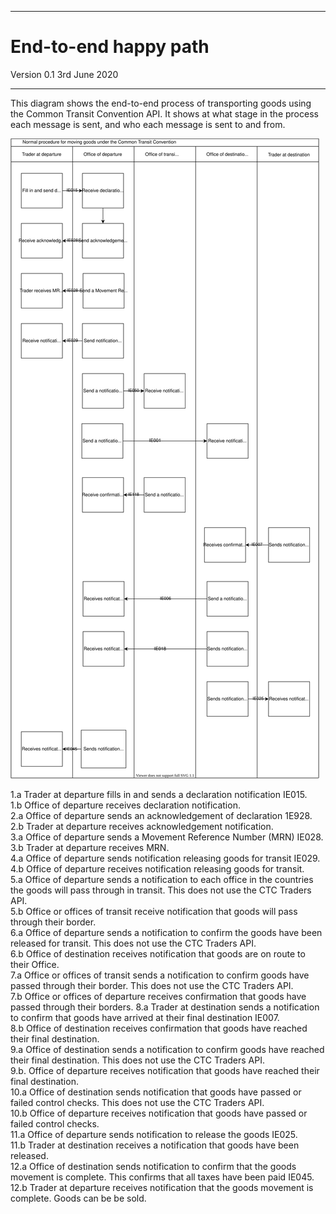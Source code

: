 ---
# End-to-end happy path

Version 0.1 3rd June 2020
***


This diagram shows the end-to-end process of transporting goods using the Common Transit Convention API. It shows at what stage in the process each message is sent, and who each message is sent to and from.

<img src="../figures/ctc-movements.svg"/>

1.a Trader at departure fills in and sends a declaration notification IE015.    
1.b Office of departure receives declaration notification.    
2.a Office of departure sends an acknowledgement of declaration 1E928.   
2.b Trader at departure receives acknowledgement notification.    
3.a Office of departure sends a Movement Reference Number (MRN) IE028.    
3.b Trader at departure receives MRN.   
4.a Office of departure sends notification releasing goods for transit IE029.   
4.b Office of departure receives notification releasing goods for transit.    
5.a Office of departure sends a notification to each office in the countries the goods will pass through in transit. This does not use the CTC Traders API.   
5.b Office or offices of transit receive notification that goods will pass through their border.   
6.a Office of departure sends a notification to confirm the goods have been released for transit. This does not use the CTC Traders API.    
6.b Office of destination receives notification that goods are on route to their Office.    
7.a Office or offices of transit sends a notification to confirm goods have passed through their border. This does not use the CTC Traders API.   
7.b Office or offices of departure receives confirmation that goods have passed through their borders. 
8.a Trader at destination sends a notification to confirm that goods have arrived at their final destination IE007.   
8.b Office of destination receives confirmation that goods have reached their final destination.    
9.a Office of destination sends a notification to confirm goods have reached their final destination. This does not use the CTC Traders API.    
9.b. Office of departure receives notification that goods have reached their final destination.    
10.a Office of destination sends notification that goods have passed or failed control checks. This does not use the CTC Traders API.   
10.b Office of departure receives notification that goods have passed or failed control checks.   
11.a Office of departure sends notification to release the goods IE025.   
11.b Trader at destination receives a notification that goods have been released.   
12.a Office of destination sends notification to confirm that the goods movement is complete. This confirms that all taxes have been paid IE045.   
12.b Trader at departure receives notification that the goods movement is complete. Goods can be be sold.    
